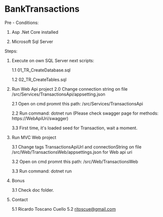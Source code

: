 # BankTransactions
Pre - Conditions:

1) Asp .Net Core installed

2) Microsoft Sql Server


Steps:


1) Execute on own SQL Server next scripts:

    1.1   01_TR_CreateDatabase.sql

    1.2   02_TR_CreateTables.sql


2) Run Web Api project
    2.0   Change connection string on file /src/Services/TransactionsApi/appsetting.json

    2.1   Open on cmd promnt this path:  /src/Services/TransactionsApi

    2.2   Run command: dotnet run (Please check swagger page for methods: https://WebApiUri/swagger)

    3.3   First time, it's loaded seed for Transaction, wait a moment.


3) Run MVC Web project

    3.1   Change tags TransactionsApiUrl and connectionString on file    /src/Web/TransactionsWeb/appsettings.json for Web api uri

    3.2   Open on cmd promnt this path:  /src/Web/TransactionsWeb

    3.3   Run command: dotnet run


4)  Bonus

    3.1 Check doc folder.

5) Contact

    5.1 Ricardo Toscano Cuello
    5.2 ritoscue@gmail.com 